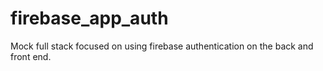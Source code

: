 # firebase_app_auth

Mock full stack focused on using firebase authentication on the back and front end. 